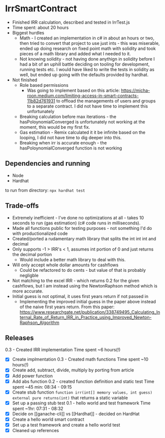# IrrSmartContract
- Finished IRR calculation, described and tested in IrrTest.js
- Time spent: about 20 hours
- Biggest hurdles
	- Math - I created an implementation in c# in about an hours or two, then tried to convert that project to use just ints - this was miserable, ended up doing research on fixed point math with solidity and took pieces of a math library and added what I needed to it.
	- Not knowing solidity - not having done anythign in solidity before I had a bit of an uphill battle deciding on tooling for development, running tests etc. I would have liked to write the tests in solidity as well, but ended up going with the defaults provided by hardhat.
- Not finished
	- Role based permissions
		- Was going to implement based on this article: https://micha-roon.medium.com/limiting-access-in-smart-contracts-11b82d761931 to offload the managements of users and groups to a separate contract. I did not have time to implement this unfortunately
	- Breaking calculation before max iterations - the hasPoloynomialConverged is unfortunately not working at the moment, this would be my first fix.
	- Gas estimation - Remix calculated it it be infinite based on the looping, I did not have time to dig deeper into this.
	- Breaking when irr is accurate enough - the hasPoloynomialConverged function is not working

## Dependencies and running
- Node
- Hardhat

to run from directory: `npx hardhat test`

## Trade-offs
- Extremely inefficient - I've done no optimizations at all - takes 10 seconds to run (gas estimation) (c# code runs in milliseconds).
- Made all functions public for testing purposes - not something I'd do with productionalized code
- Created/ported a rudamentary math library that splits the int int int and decimal
- Only supports -1 > IRR's < 1, assumes int portion of 0 and just returns the decimal portion
	- Would include a better math library to deal with this.
- Will only accept whole dollar amounts for cashflows
	- Could be refactored to do cents - but value of that is probably negligble
- Not matching to the excel IRR - which returns 0.2 for the given cashflows, but I am instead using the NewtonRaphson method which is more accurate.
- Initial guess is not optimal, it uses first years return if not passed in
	- Implementing the improved initial guess in the paper above instead of the naive first years return. From this paper: https://www.researchgate.net/publication/338749495_Calculating_Internal_Rate_of_Return_IRR_in_Practice_using_Improved_Newton-Raphson_Algorithm

## Releases
0.3 - Created IRR implementation
Time spent ~6 hours(!)
- [x] Create implmentation
0.3 - Created math functions
Time spent ~10 hours(!)
- [x] Create add, subtract, divide, multiply by porting from article
- [x] Add power function
- [x] Add abs function
0.2 - created function definition and static test
Time spent ~45 min: 08:34 - 09:15
- [x] Create stub function `function irr(int[] memory values, int guess) external pure returns(int)` that returns a static variable
- [x] Set up a passing stub test
0.1 - hello world and test framework
Time spent ~1hr: 07:31 - 08:32
- [x] Decide on [[ganache-cli]] vs [[Hardhat]] - decided on HardHat
- [x] Create a hello world smart contract
- [x] Set up a test framework and create a hello world test
- [x] Cleaned up references